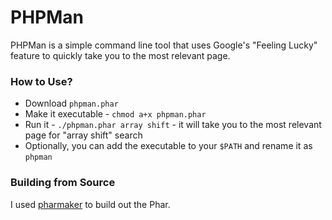 # PHPMan

PHPMan is a simple command line tool that uses Google's "Feeling Lucky" feature to quickly take you to the most relevant page.

### How to Use? 

* Download `phpman.phar` 
* Make it executable - `chmod a+x phpman.phar`
* Run it - `./phpman.phar array shift` - it will take you to the most relevant page for "array shift" search
* Optionally, you can add the executable to your `$PATH` and rename it as `phpman`


### Building from Source

I used <a href="https://github.com/masnun/pharmaker">pharmaker</a> to build out the Phar. 



